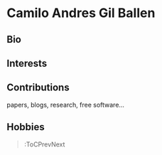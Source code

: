 # Camilo Andres Gil Ballen

## Bio

## Interests

## Contributions

papers, blogs, research, free software...

## Hobbies


> :ToCPrevNext